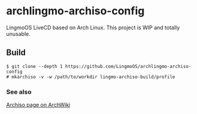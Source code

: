 # archlingmo-archiso-config
LingmoOS LiveCD based on Arch Linux. This project is WIP and totally unusable.
## Build
```
$ git clone --depth 1 https://github.com/LingmoOS/archlingmo-archiso-config
# mkarchiso -v -w /path/to/workdir lingmo-archiso-build/profile
```
### See also
[Archiso page on ArchWiki](https://wiki.archlinux.org/title/Archiso)
